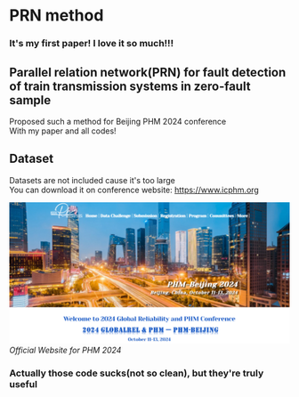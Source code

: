 # PRN method
### It's my first paper! I love it so much!!!
## Parallel relation network(PRN) for fault detection of train transmission systems in zero-fault sample   
Proposed such a method for Beijing PHM 2024 conference  
With my paper and all codes!  
## Dataset  
Datasets are not included cause it's too large  
You can download it on conference website: https://www.icphm.org   

![Official Website for PHM 2024](pics/web.png)  
*Official Website for PHM 2024*
  
### Actually those code sucks(not so clean), but they're truly useful
